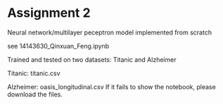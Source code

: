 # Assignment 2
Neural network/multilayer peceptron model implemented from scratch

see 14143630_Qinxuan_Feng.ipynb 

Trained and tested on two datasets: Titanic and Alzheimer

Titanic: titanic.csv

Alzheimer: oasis_longitudinal.csv
If it fails to show the notebook, please download the files.
